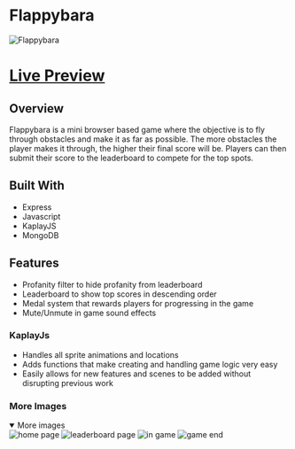 # Flappybara
![Flappybara](https://photos.fife.usercontent.google.com/pw/AP1GczMWWTm_HM9A-oT-oy_jtdANc9taaCttWgeyORMIVEnCYZpKtRhbBUE=w1609-h911-s-no-gm?authuser=1)

# [Live Preview](https://flappybara.adaptable.app/)

## Overview

Flappybara is a mini browser based game where the objective is to fly through obstacles and make it as far as possible. The more obstacles the player makes it through, the higher their final score will be. Players can then submit their score to the leaderboard to compete for the top spots.

## Built With
- Express
- Javascript
- KaplayJS
- MongoDB

## Features
- Profanity filter to hide profanity from leaderboard
- Leaderboard to show top scores in descending order
- Medal system that rewards players for progressing in the game
- Mute/Unmute in game sound effects

### KaplayJs
- Handles all sprite animations and locations
- Adds functions that make creating and handling game logic very easy
- Easily allows for new features and scenes to be added without disrupting previous work

### More Images
<details open>
<summary>More images</summary>
<img src="https://photos.fife.usercontent.google.com/pw/AP1GczMbtmue4AFdQb4NHnCRZrD_GpaqhJog4Irk_m0ZxBM04EbkbkOqLXA=w1605-h911-s-no-gm?authuser=1" alt="home page">
<img src="https://photos.fife.usercontent.google.com/pw/AP1GczMHBL8wP8NHezqqpHBn3BHuh-awDL-vjfJuxyxFfI1sPFLhAUC9vQU=w1599-h911-s-no-gm?authuser=1" alt="leaderboard page">
<img src="https://photos.fife.usercontent.google.com/pw/AP1GczPoo7P7drd0Dd8v-B66FYU75nuFSgmKiioyZHbpMXA3GZrDqgR1cg8=w1609-h911-s-no-gm?authuser=1" alt="in game">
<img src="https://photos.fife.usercontent.google.com/pw/AP1GczMHT-UmMlH_WetweLnEBPnBBcd_ZsXubdCH2u-Sxen8Smg0Lv0jzzg=w1602-h911-s-no-gm?authuser=1" alt="game end">
</details>